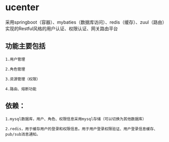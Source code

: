 # ucenter


采用springboot（容器）、mybaties（数据库访问）、redis（缓存）、zuul（路由）实现的Restful风格的用户认证、权限认证、网关路由平台

## 功能主要包括

` 1.用户管理 `

`2.角色管理`

`3.资源管理（权限）`

`4.路由、熔断功能 `

## 依赖：
`1.mysql数据库，用户、角色、权限信息采用mysql存储（可以切换为其他数据库）`

`2.redis，用于缓存用户的登录和权限信息。用于用户登录权限验证、用户登录信息缓存、pub/sub消息通知。`

